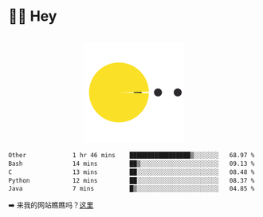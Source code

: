 
# 👋🏻 Hey
<div align="center">
	<br>
	<img src="https://raw.githubusercontent.com/Aniket965/Aniket965/master/pacman.svg?sanitize=true" width="200" height="200">
	<br>
</div>

<!--START_SECTION:waka-->

```txt
Other             1 hr 46 mins    █████████████████▒░░░░░░░   68.97 %
Bash              14 mins         ██▒░░░░░░░░░░░░░░░░░░░░░░   09.13 %
C                 13 mins         ██░░░░░░░░░░░░░░░░░░░░░░░   08.48 %
Python            12 mins         ██░░░░░░░░░░░░░░░░░░░░░░░   08.37 %
Java              7 mins          █▒░░░░░░░░░░░░░░░░░░░░░░░   04.85 %
```

<!--END_SECTION:waka-->

 ➡️  来我的网站瞧瞧吗？[这里](https://www.shaolongfei.com)
